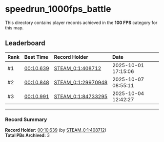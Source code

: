 # speedrun_1000fps_battle

This directory contains player records achieved in the **100 FPS** category for this map.

## Leaderboard

| Rank | Best Time | Record Holder | Date                |
| :--- | :-------- | :------------ | :------------------ |
| #1   | [00:10.639](./00010639_STEAM_0_1_408712_20251001-171506.zip) | [STEAM_0:1:408712](https://speedrun16.com/profile/STEAM_0:1:408712)   | 2025-10-01 17:15:06 |
| #2   | [00:10.848](./00010848_STEAM_0_1_29970948_20251007-085511.zip) | [STEAM_0:1:29970948](https://speedrun16.com/profile/STEAM_0:1:29970948)   | 2025-10-07 08:55:11 |
| #3   | [00:10.991](./00010991_STEAM_0_1_84733295_20251004-124227.zip) | [STEAM_0:1:84733295](https://speedrun16.com/profile/STEAM_0:1:84733295)   | 2025-10-04 12:42:27 |

---

### Record Summary
**Record Holder:** [00:10.639](./00010639_STEAM_0_1_408712_20251001-171506.zip) (by [STEAM_0:1:408712](https://speedrun16.com/profile/STEAM_0:1:408712))  
**Total PBs Archived:** 3